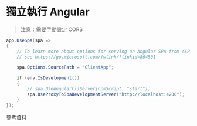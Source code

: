 # 獨立執行 Angular

> 注意：需要手動設定 CORS

```csharp
app.UseSpa(spa =>
{
    // To learn more about options for serving an Angular SPA from ASP.NET Core,
    // see https://go.microsoft.com/fwlink/?linkid=864501

    spa.Options.SourcePath = "ClientApp";

    if (env.IsDevelopment())
    {
        // spa.UseAngularCliServer(npmScript: "start");
        spa.UseProxyToSpaDevelopmentServer("http://localhost:4200");     // 1
    }
});
```

[參考資料](https://docs.microsoft.com/zh-tw/aspnet/core/client-side/spa/angular?tabs=visual-studio)
